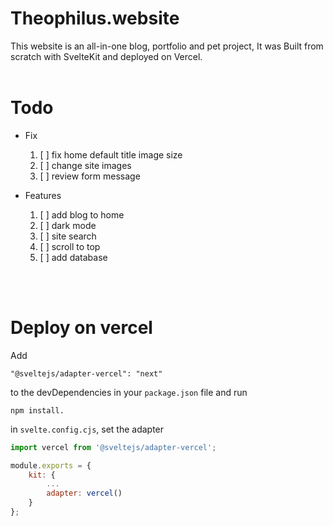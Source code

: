 # Theophilus.website
This website is an all-in-one blog, portfolio and pet project, It was Built from scratch with SvelteKit and deployed on Vercel.
<br>
<br>

# Todo

* Fix
	1. [ ] fix home default title image size
	1. [ ] change site images
	1. [ ] review form message

* Features
	1. [ ] add blog to home
	1. [ ] dark mode
	1. [ ] site search
	1. [ ] scroll to top
	1. [ ] add database

<br>
<br>


# Deploy on vercel

Add

```
"@sveltejs/adapter-vercel": "next"
```

to the devDependencies in your `package.json` file and run

```
npm install.
```

in `svelte.config.cjs`, set the adapter

```javascript
import vercel from '@sveltejs/adapter-vercel';

module.exports = {
	kit: {
		...
		adapter: vercel()
	}
};
```
